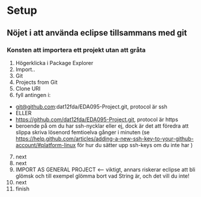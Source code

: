 Setup
=====

Nöjet i att använda eclipse tillsammans med git
-----------------------------------------------

###  Konsten att importera ett projekt utan att gråta

1. Högerklicka i Package Explorer
2. Import..
3. Git
4. Projects from Git
5. Clone URI
6. fyll antingen i:
  * git@github.com:dat12fda/EDA095-Project.git, protocol är ssh 
  * ELLER
  * https://github.com/dat12fda/EDA095-Project.git, protocol är https 
  * beroende på om du har ssh-nycklar eller ej, dock är det att föredra att slippa skriva lösenord femtioelva gånger i minuten (se https://help.github.com/articles/adding-a-new-ssh-key-to-your-github-account/#platform-linux för hur du sätter upp ssh-keys om du inte har )

7. next
8. next
9. IMPORT AS GENERAL PROJECT <-- viktigt, annars riskerar eclipse att bli glömsk och till exempel glömma bort vad String är, och det vill du inte!
10. next
11. finish
